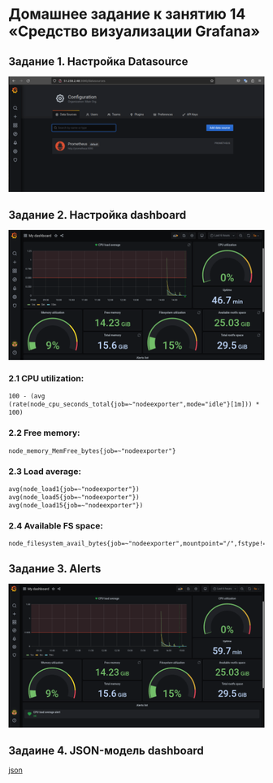 # Домашнее задание к занятию 14 «Средство визуализации Grafana»

## Задание 1. Настройка Datasource

![](https://github.com/networksuperman/netology_dev_ops/blob/main/monitoring/10-monitoring-03-grafana%20/img/Config_datasource.png)  

## Задание 2. Настройка dashboard

![](https://github.com/networksuperman/netology_dev_ops/blob/main/monitoring/10-monitoring-03-grafana%20/img/Dashboard1.png)  

### 2.1 CPU utilization:

```
100 - (avg (rate(node_cpu_seconds_total{job=~"nodeexporter",mode="idle"}[1m])) * 100)
```

### 2.2 Free memory:

```
node_memory_MemFree_bytes{job=~"nodeexporter"}
```

### 2.3 Load average:

```
avg(node_load1{job=~"nodeexporter"})
avg(node_load5{job=~"nodeexporter"})
avg(node_load15{job=~"nodeexporter"})
```

### 2.4 Available FS space:

```
node_filesystem_avail_bytes{job=~"nodeexporter",mountpoint="/",fstype!="rootfs"}
```

## Задание 3. Alerts

![](https://github.com/networksuperman/netology_dev_ops/blob/main/monitoring/10-monitoring-03-grafana%20/img/Dashboard_total.png)  

## Задаине 4. JSON-модель dashboard

[json](https://github.com/networksuperman/netology_dev_ops/blob/main/monitoring/10-monitoring-03-grafana%20/json/dashboard.json)  
